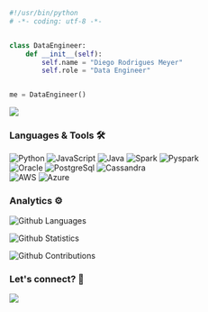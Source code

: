 



```python
#!/usr/bin/python
# -*- coding: utf-8 -*-


class DataEngineer:
    def __init__(self):
        self.name = "Diego Rodrigues Meyer"
        self.role = "Data Engineer"


me = DataEngineer()
```

![](http://estruyf-github.azurewebsites.net/api/VisitorHit?user=diegomeyer&repo=diegomeyer&countColorcountColor)

### Languages & Tools 🛠  
![Python](https://img.shields.io/badge/-Python-05122A?style=flat&color=green)&nbsp;![JavaScript](https://img.shields.io/badge/-JavaScript-05122A?style=flat&color=green)&nbsp;![Java](https://img.shields.io/badge/-Java-05122A?style=flat&color=green)&nbsp;![Spark](https://img.shields.io/badge/-Spark-05122A?style=flat&color=green)&nbsp;![Pyspark](https://img.shields.io/badge/-Pyspark-05122A?style=flat&color=green)&nbsp;  
![Oracle](https://img.shields.io/badge/-Oracle-05122A?style=flat&color=yellow)&nbsp;![PostgreSql](https://img.shields.io/badge/-PostgreSql-05122A?style=flat&color=yellow)&nbsp;![Cassandra](https://img.shields.io/badge/-Cassandra-05122A?style=flat&color=yellow)&nbsp;  
![AWS](https://img.shields.io/badge/-AWS-05122A?style=flat&color=blue)&nbsp;![Azure](https://img.shields.io/badge/-Azure-05122A?style=flat&color=blue)&nbsp;  


### Analytics ⚙️

![Github Languages](https://github-readme-stats.vercel.app/api/top-langs/?username=diegomeyer&layout=compact&count_private=true)

![Github Statistics](https://github-readme-stats.vercel.app/api/?username=diegomeyer&count_private=true&show_icons=true)

![Github Contributions](https://github-readme-streak-stats.herokuapp.com/?user=diegomeyer&hide_border=true)

### Let's connect? 🤝

<p align="left">

<a href="https://www.linkedin.com/in/diegormeyer/"><img src="https://img.shields.io/badge/-LinkedIn-0077B5?style=flat&logo=Linkedin&logoColor=white"/></a>

</p>